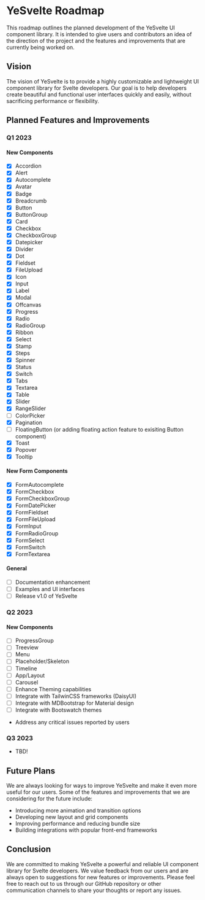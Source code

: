 # YeSvelte Roadmap

This roadmap outlines the planned development of the YeSvelte UI component library. It is intended to give users and contributors an idea of the direction of the project and the features and improvements that are currently being worked on.

## Vision

The vision of YeSvelte is to provide a highly customizable and lightweight UI component library for Svelte developers. Our goal is to help developers create beautiful and functional user interfaces quickly and easily, without sacrificing performance or flexibility.

## Planned Features and Improvements

### Q1 2023

#### New Components

- [x] Accordion
- [x] Alert
- [x] Autocomplete
- [x] Avatar
- [x] Badge
- [x] Breadcrumb
- [x] Button
- [x] ButtonGroup
- [x] Card
- [x] Checkbox
- [x] CheckboxGroup
- [x] Datepicker
- [x] Divider
- [x] Dot
- [x] Fieldset
- [x] FileUpload
- [x] Icon
- [x] Input
- [x] Label
- [x] Modal
- [x] Offcanvas
- [x] Progress
- [x] Radio
- [x] RadioGroup
- [x] Ribbon
- [x] Select
- [x] Stamp
- [x] Steps
- [x] Spinner
- [x] Status
- [x] Switch
- [x] Tabs
- [x] Textarea
- [x] Table
- [x] Slider
- [x] RangeSlider
- [ ] ColorPicker
- [x] Pagination
- [ ] FloatingButton (or adding floating action feature to exisiting Button component)
- [x] Toast
- [x] Popover
- [x] Tooltip

#### New Form Components

- [x] FormAutocomplete
- [x] FormCheckbox
- [x] FormCheckboxGroup
- [x] FormDatePicker
- [x] FormFieldset
- [x] FormFileUpload
- [x] FormInput
- [x] FormRadioGroup
- [x] FormSelect
- [x] FormSwitch
- [x] FormTextarea

#### General

- [ ] Documentation enhancement
- [ ] Examples and UI interfaces
- [ ] Release v1.0 of YeSvelte

### Q2 2023

#### New Components

- [ ] ProgressGroup
- [ ] Treeview
- [ ] Menu
- [ ] Placeholder/Skeleton
- [ ] Timeline
- [ ] App/Layout
- [ ] Carousel
- [ ] Enhance Theming capabilities
- [ ] Integrate with TailwinCSS frameworks (DaisyUI)
- [ ] Integrate with MDBootstrap for Material design
- [ ] Integrate with Bootswatch themes
- Address any critical issues reported by users

### Q3 2023

- TBD!

## Future Plans

We are always looking for ways to improve YeSvelte and make it even more useful for our users. Some of the features and improvements that we are considering for the future include:

- Introducing more animation and transition options
- Developing new layout and grid components
- Improving performance and reducing bundle size
- Building integrations with popular front-end frameworks

## Conclusion

We are committed to making YeSvelte a powerful and reliable UI component library for Svelte developers. We value feedback from our users and are always open to suggestions for new features or improvements. Please feel free to reach out to us through our GitHub repository or other communication channels to share your thoughts or report any issues.
